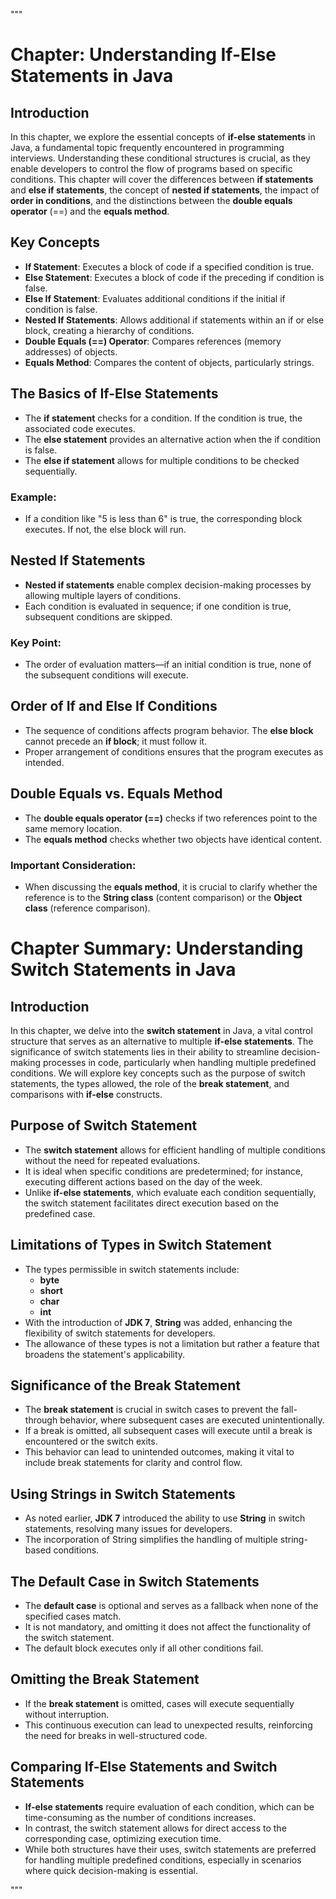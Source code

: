 """

# Chapter: Understanding If-Else Statements in Java

## Introduction

In this chapter, we explore the essential concepts of **if-else statements** in Java, a fundamental topic frequently encountered in programming interviews. Understanding these conditional structures is crucial, as they enable developers to control the flow of programs based on specific conditions. This chapter will cover the differences between **if statements** and **else if statements**, the concept of **nested if statements**, the impact of **order in conditions**, and the distinctions between the **double equals operator** (==) and the **equals method**.

## Key Concepts

- **If Statement**: Executes a block of code if a specified condition is true.
- **Else Statement**: Executes a block of code if the preceding if condition is false.
- **Else If Statement**: Evaluates additional conditions if the initial if condition is false.
- **Nested If Statements**: Allows additional if statements within an if or else block, creating a hierarchy of conditions.
- **Double Equals (==) Operator**: Compares references (memory addresses) of objects.
- **Equals Method**: Compares the content of objects, particularly strings.

## The Basics of If-Else Statements

- The **if statement** checks for a condition. If the condition is true, the associated code executes.
- The **else statement** provides an alternative action when the if condition is false.
- The **else if statement** allows for multiple conditions to be checked sequentially.

### Example:

- If a condition like "5 is less than 6" is true, the corresponding block executes. If not, the else block will run.

## Nested If Statements

- **Nested if statements** enable complex decision-making processes by allowing multiple layers of conditions.
- Each condition is evaluated in sequence; if one condition is true, subsequent conditions are skipped.

### Key Point:

- The order of evaluation matters—if an initial condition is true, none of the subsequent conditions will execute.

## Order of If and Else If Conditions

- The sequence of conditions affects program behavior. The **else block** cannot precede an **if block**; it must follow it.
- Proper arrangement of conditions ensures that the program executes as intended.

## Double Equals vs. Equals Method

- The **double equals operator (==)** checks if two references point to the same memory location.
- The **equals method** checks whether two objects have identical content.

### Important Consideration:

- When discussing the **equals method**, it is crucial to clarify whether the reference is to the **String class** (content comparison) or the **Object class** (reference comparison).

# Chapter Summary: Understanding Switch Statements in Java

## Introduction

In this chapter, we delve into the **switch statement** in Java, a vital control structure that serves as an alternative to multiple **if-else statements**. The significance of switch statements lies in their ability to streamline decision-making processes in code, particularly when handling multiple predefined conditions. We will explore key concepts such as the purpose of switch statements, the types allowed, the role of the **break statement**, and comparisons with **if-else** constructs.

## Purpose of Switch Statement

- The **switch statement** allows for efficient handling of multiple conditions without the need for repeated evaluations.
- It is ideal when specific conditions are predetermined; for instance, executing different actions based on the day of the week.
- Unlike **if-else statements**, which evaluate each condition sequentially, the switch statement facilitates direct execution based on the predefined case.

## Limitations of Types in Switch Statement

- The types permissible in switch statements include:
  - **byte**
  - **short**
  - **char**
  - **int**
- With the introduction of **JDK 7**, **String** was added, enhancing the flexibility of switch statements for developers.
- The allowance of these types is not a limitation but rather a feature that broadens the statement's applicability.

## Significance of the Break Statement

- The **break statement** is crucial in switch cases to prevent the fall-through behavior, where subsequent cases are executed unintentionally.
- If a break is omitted, all subsequent cases will execute until a break is encountered or the switch exits.
- This behavior can lead to unintended outcomes, making it vital to include break statements for clarity and control flow.

## Using Strings in Switch Statements

- As noted earlier, **JDK 7** introduced the ability to use **String** in switch statements, resolving many issues for developers.
- The incorporation of String simplifies the handling of multiple string-based conditions.

## The Default Case in Switch Statements

- The **default case** is optional and serves as a fallback when none of the specified cases match.
- It is not mandatory, and omitting it does not affect the functionality of the switch statement.
- The default block executes only if all other conditions fail.

## Omitting the Break Statement

- If the **break statement** is omitted, cases will execute sequentially without interruption.
- This continuous execution can lead to unexpected results, reinforcing the need for breaks in well-structured code.

## Comparing If-Else Statements and Switch Statements

- **If-else statements** require evaluation of each condition, which can be time-consuming as the number of conditions increases.
- In contrast, the switch statement allows for direct access to the corresponding case, optimizing execution time.
- While both structures have their uses, switch statements are preferred for handling multiple predefined conditions, especially in scenarios where quick decision-making is essential.

"""
